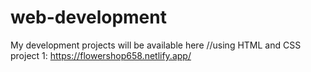 # web-development
My development projects will be available here
//using HTML and CSS
project 1: https://flowershop658.netlify.app/
